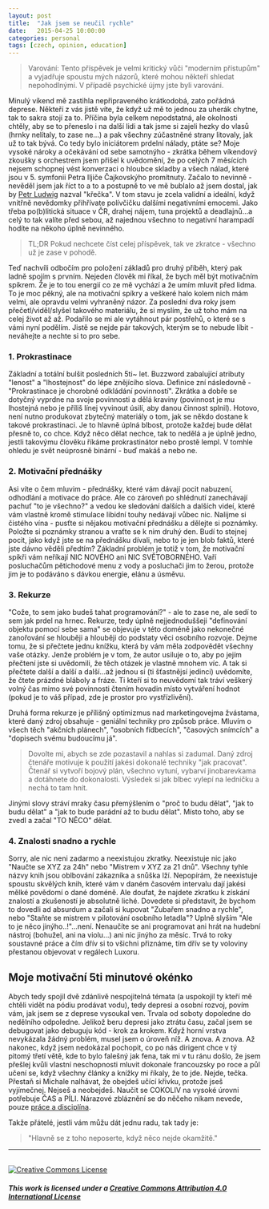 ```yaml
---
layout: post
title:  "Jak jsem se neučil rychle"
date:   2015-04-25 10:00:00
categories: personal
tags: [czech, opinion, education]
---
```


> Varování: Tento příspěvek je velmi kritický vůči "moderním přístupům" a vyjadřuje spoustu mých názorů, které mohou někteří shledat nepohodlnými. V případě psychické újmy jste byli varováni.

Minulý víkend mě zastihla nepřipraveného krátkodobá, zato pořádná deprese. Někteří z vás jistě víte, že když už mě to jednou za uherák chytne, tak to sakra stojí za to. Příčina byla celkem nepodstatná, ale okolnosti chtěly, aby se to přeneslo i na další lidi a tak jsme si zajeli hezky do vlasů (hrnky nelítaly, to zase ne...) a pak všechny zúčastněné strany litovaly, jak už to tak bývá. Co tedy bylo iniciátorem prdelní nálady, ptáte se? Moje vysoké nároky a očekávání od sebe samotnýho - zkrátka během víkendový zkoušky s orchestrem jsem přišel k uvědomění, že po celých 7 měsících nejsem schopnej vést konverzaci o hloubce skladby a všech nálad, které jsou v 5. symfonii Petra Iljiče Čajkovskýho promítnuty. Začalo to nevinně - nevěděl jsem jak říct to a to a postupně to ve mě bublalo až jsem dostal, jak by [Petr Ludwig][ludwig] nazval "křečka". V tom stavu je zcela validní a ideální, když vnitřně nevědomky přihřívate polívčičku dalšími negativními emocemi. Jako třeba po(b)litická situace v ČR, drahej nájem, tuna projektů a deadlajnů...a celý to tak valíte před sebou, až najednou všechno to negativní harampadí hodíte na někoho úplně nevinného.

> TL;DR Pokud nechcete číst celej příspěvek, tak ve zkratce - všechno už je zase v pohodě.

Teď nachvíli odbočím pro položení základů pro druhý příběh, který pak ladně spojím s prvním. Nejeden člověk mi říkal, že bych měl být motivačním spíkrem. Že je to tou energií co ze mě vychází a že umím mluvit před lidma. To je moc pěkný, ale na motivační spíkry a veškeré halo kolem nich mám velmi, ale opravdu velmi vyhraněný názor. Za poslední dva roky jsem přečetl/viděl/slyšel takového materiálu, že si myslím, že už toho mám na celej život až až. Podařilo se mi ale vytáhnout pár postřehů, o které se s vámi nyní podělím. Jistě se nejde pár takových, kterým se to nebude líbit - neváhejte a nechte si to pro sebe.

### 1. Prokrastinace

Základní a totální bulšit posledních 5ti~ let. Buzzword zabalující atributy "lenost" a "lhostejnost" do lépe znějícího slova. Definice zní následovně - "Prokrastinace je chorobné odkládání povinností". Zkrátka a dobře se dotyčný vyprdne na svoje povinnosti a dělá kraviny (povinnost je mu lhostejná nebo je příliš línej vyvinout úsilí, aby danou činnost splnil). Hotovo, není nutno produkovat zbytečný materiály o tom, jak se někdo dostane k takové prokrastinaci. Je to hlavně úplná blbost, protože každej bude dělat přesně to, co chce. Když něco dělat nechce, tak to nedělá a je úplně jedno, jestli takovýmu člověku říkáme prokrastinátor nebo prostě lempl. V tomhle ohledu je svět neúprosně binární - buď makáš a nebo ne.

### 2. Motivační přednášky

Asi víte o čem mluvim - přednášky, které vám dávají pocit nabuzení, odhodlání a motivace do práce. Ale co zároveň po shlédnutí zanechávají pachuť "to je všechno?" a vedou ke sledování dalších a dalších videí, které vám vlastně kromě stimulace libidní touhy nedávají vůbec nic. Nalijme si čistého vína - pusťte si nějakou motivační přednášku a dělejte si poznámky. Položte si poznámky stranou a vraťte se k nim druhý den. Budí to stejnej pocit, jako když jste se na přednášku dívali, nebo to je jen blob faktů, které jste dávno věděli předtím? Základní problém je totiž v tom, že motivační spíkři vám neříkají NIC NOVÉHO ani NIC SVĚTOBORNÉHO. Vaří posluchačům pětichodové menu z vody a posluchači jim to žerou, protože jim je to podáváno s dávkou energie, elánu a úsměvu.

### 3. Rekurze

"Cože, to sem jako budeš tahat programování?" - ale to zase ne, ale sedí to sem jak prdel na hrnec. Rekurze, tedy úplně nejjednoduššeji "definování objektu pomocí sebe sama" se objevuje v této doméně jako nekonečné zanořování se hlouběji a hlouběji do podstaty věci osobního rozvoje. Dejme tomu, že si přečtete jednu knížku, která by vám měla zodpovědět všechny vaše otázky. Jenže problém je v tom, že autor usiluje o to, aby po jejím přečtení jste si uvědomili, že těch otázek je vlastně mnohem víc. A tak si přečtete další a další a další...až jednou si (ti šťastnějsí jedinci) uvědomíte, že čtete prázdné bláboly a fráze. Ti kteří si to neuvědomí tak tráví veškerý volný čas mimo své povinnosti čtením hovadin místo vytváření hodnot (pokud je to váš případ, zde je prostor pro vystřízlivění). 

Druhá forma rekurze je přílišný optimizmus nad marketingovejma žvástama, které daný zdroj obsahuje - geniální techniky pro způsob práce. Mluvím o všech těch "akčních plánech", "osobních fídbecích", "časových snímcích" a "dopisech svému budoucímu já".

> Dovolte mi, abych se zde pozastavil a nahlas si zadumal. Daný zdroj čtenáře motivuje k použití jakési dokonalé techniky "jak pracovat". Čtenář si vytvoří bojový plán, všechno vytuní, vybarví jinobarevkama a dotáhnete do dokonalosti. Výsledek si jak blbec vylepí na ledničku a nechá to tam hnít.

 Jinými slovy stráví mraky času přemýšlením o "proč to budu dělat", "jak to budu dělat" a "jak to bude parádní až to budu dělat". Místo toho, aby se zvedl a začal "TO NĚCO" dělat.

### 4. Znalosti snadno a rychle

Sorry, ale nic neni zadarmo a neexistujou zkratky. Neexistuje nic jako "Naučte se XYZ za 24h" nebo "Mistrem v XYZ za 21 dnů". Všechny tyhle názvy knih jsou oblbování zákazníka a snůška lží. Nepopírám, že neexistuje spoustu skvělých knih, které vám v daném časovém intervalu dají jakési mělké povědomí o dané doméně. Ale doufat, že najdete zkratku k získání znalostí a zkušeností je absolutně liché. Dovedete si představit, že bychom to dovedli ad absurdum a začali si kupovat "Zubařem snadno a rychle", nebo "Staňte se mistrem v pilotování osobního letadla"? Uplně slyším "Ale to je něco jinýho..!"...není. Nenaučíte se ani programovat ani hrát na hudební nástroj (bohužel, ani na violu...) ani nic jinýho za měsíc. Trvá to roky soustavné práce a čím dřív si to všichni přiznáme, tím dřív se ty voloviny přestanou objevovat v regálech Luxoru.

## Moje motivační 5ti minutové okénko
Abych tedy spojil dvě zdánlivě nespojitelná témata (a uspokojil ty kteří mě chtěli vidět na pódiu prodávat vodu), tedy depresi a osobní rozvoj, povím vám, jak jsem se z deprese vysoukal ven. Trvala od soboty dopoledne do nedělního odpoledne. Jelikož beru depresi jako ztrátu času, začal jsem se debugovat jako debuguju kód - krok za krokem. Když horní vrstva nevykázala žádný problém, musel jsem o úroveň níž. A znova. A znova. Až nakonec, když jsem nedokázal pochopit, co po nás dirigent chce v tý pitomý třetí větě, kde to bylo falešný jak fena, tak mi v tu ránu došlo, že jsem přešlej kvůli vlastní neschopnosti mluvit dokonale francouzsky po roce a půl učení se, když všechny články a knížky mi říkaly, že to jde. Nejde, tečka. Přestaň si Michale nalhávat, že obejdeš učící křivku, protože jseš vyjímečnej. Nejseš a neobejdeš. Naučit se COKOLIV na vysoké úrovni potřebuje ČAS a PÍLI. Nárazové zbláznění se do něčeho nikam nevede, pouze [práce a disciplína][mahler].

Takže přátelé, jestli vám můžu dát jednu radu, tak tady je:

> "Hlavně se z toho neposerte, když něco nejde okamžitě."

---

<br />
<a rel="license" href="http://creativecommons.org/licenses/by/4.0/">
  <img alt="Creative Commons License" style="border-width:0" src="https://i.creativecommons.org/l/by/4.0/88x31.png" />
</a>

##### **This work is licensed under a [Creative Commons Attribution 4.0 International License](http://creativecommons.org/licenses/by/4.0/)**

[ludwig]: https://cs.wikipedia.org/wiki/Petr_Ludwig
[mahler]: http://quotes.lifehack.org/quote/gustav-mahler/discipline-work-work-discipline/